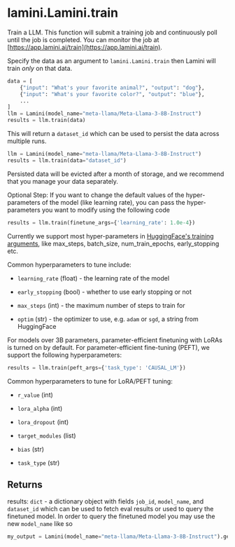 # lamini.Lamini.train

Train a LLM. This function will submit a training job and continuously poll until the job is completed. You can monitor the job at [https://app.lamini.ai/train](https://app.lamini.ai/train).

Specify the data as an argument to `lamini.Lamini.train` then Lamini will train _only_ on that data.

```python
data = [
    {"input": "What's your favorite animal?", "output": "dog"},
    {"input": "What's your favorite color?", "output": "blue"},
    ...
]
llm = Lamini(model_name="meta-llama/Meta-Llama-3-8B-Instruct")
results = llm.train(data)
```

This will return a `dataset_id` which can be used to persist the data across multiple runs.

```python
llm = Lamini(model_name="meta-llama/Meta-Llama-3-8B-Instruct")
results = llm.train(data="dataset_id")
```

Persisted data will be evicted after a month of storage, and we recommend that you manage your data separately.

Optional Step: If you want to change the default values of the hyper-parameters of the model (like learning rate), you can pass the hyper-parameters you want to modify using the following code

```python
results = llm.train(finetune_args={'learning_rate': 1.0e-4})
```

Currently we support most hyper-parameters in [HuggingFace's training arguments](https://huggingface.co/docs/transformers/v4.33.3/en/main_classes/trainer#transformers.TrainingArguments), like max_steps, batch_size, num_train_epochs, early_stopping etc.

Common hyperparameters to tune include:

- `learning_rate` (float) - the learning rate of the model

- `early_stopping` (bool) - whether to use early stopping or not

- `max_steps` (int) - the maximum number of steps to train for

- `optim` (str) - the optimizer to use, e.g. `adam` or `sgd`, a string from HuggingFace

For models over 3B parameters, parameter-efficient finetuning with LoRAs is turned on by default. For parameter-efficient fine-tuning (PEFT), we support the following hyperparameters:

```python
results = llm.train(peft_args={'task_type': 'CAUSAL_LM'})
```

Common hyperparameters to tune for LoRA/PEFT tuning:

- `r_value` (int)

- `lora_alpha` (int)

- `lora_dropout` (int)

- `target_modules` (list)

- `bias` (str)

- `task_type` (str)

## Returns

results: `dict` - a dictionary object with fields `job_id`, `model_name`, and `dataset_id` which can be used to fetch eval results or used to query the finetuned model. In order to query the finetuned model you may use the new `model_name` like so

```python
my_output = Lamini(model_name="meta-llama/Meta-Llama-3-8B-Instruct").generate("My question")
```
